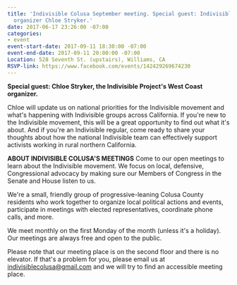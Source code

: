 ```yaml
---
title: 'Indivisible Colusa September meeting. Special guest: Indivisible West Coast
  organizer Chloe Stryker.'
date: 2017-06-17 23:26:00 -07:00
categories:
- event
event-start-date: 2017-09-11 18:30:00 -07:00
event-end-date: 2017-09-11 20:00:00 -07:00
Location: 528 Seventh St. (upstairs), Williams, CA
RSVP-link: https://www.facebook.com/events/142429269674230
---
```


**Special guest: Chloe Stryker, the Indivisible Project's West Coast organizer.** 

Chloe will update us on national priorities for the Indivisible movement and what's happening with Indivisible groups across California. If you're new to the Indivisible movement, this will be a great opportunity to find out what it's about. And if you're an Indivisible regular, come ready to share your thoughts about how the national Indivisible team can effectively support activists working in rural northern California. 

**ABOUT INDIVISIBLE COLUSA'S MEETINGS**
Come to our open meetings to learn about the Indivisible movement. We focus on local, defensive, Congressional advocacy by making sure our Members of Congress in the Senate and House listen to us.

We're a small, friendly group of progressive-leaning Colusa County residents who work together to organize local political actions and events, participate in meetings with elected representatives, coordinate phone calls, and more.

We meet monthly on the first Monday of the month (unless it's a holiday). Our meetings are always free and open to the public.

Please note that our meeting place is on the second floor and there is no elevator. If that's a problem for you, please email us at indivisiblecolusa@gmail.com and we will try to find an accessible meeting place.